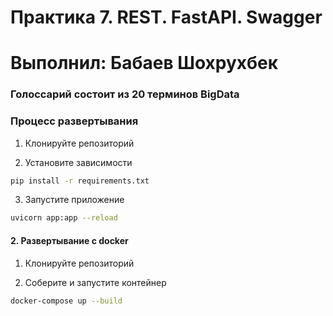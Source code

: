 # Практика 7. REST. FastAPI. Swagger
# Выполнил: Бабаев Шохрухбек

### Голоссарий состоит из 20 терминов BigData

### Процесс развертывания

1. Клонируйте репозиторий

2. Установите зависимости
```bash
pip install -r requirements.txt
```
3. Запустите приложение
```bash
uvicorn app:app --reload
```

#### 2. Развертывание с docker

1. Клонируйте репозиторий

2. Соберите и запустите контейнер

```bash
docker-compose up --build
```